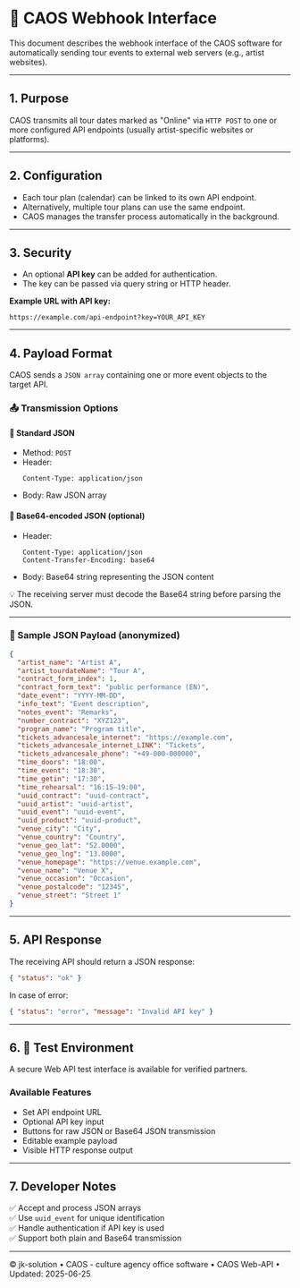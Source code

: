 # 📘 CAOS Webhook Interface

This document describes the webhook interface of the CAOS software for automatically sending tour events to external web servers (e.g., artist websites).

---

## 1. Purpose

CAOS transmits all tour dates marked as "Online" via `HTTP POST` to one or more configured API endpoints (usually artist-specific websites or platforms).

---

## 2. Configuration

- Each tour plan (calendar) can be linked to its own API endpoint.
- Alternatively, multiple tour plans can use the same endpoint.
- CAOS manages the transfer process automatically in the background.

---

## 3. Security

- An optional **API key** can be added for authentication.
- The key can be passed via query string or HTTP header.

**Example URL with API key:**
```
https://example.com/api-endpoint?key=YOUR_API_KEY
```

---

## 4. Payload Format

CAOS sends a `JSON array` containing one or more event objects to the target API.

### 📤 Transmission Options

#### 🔹 Standard JSON

- Method: `POST`
- Header:
  ```
  Content-Type: application/json
  ```
- Body: Raw JSON array

#### 🔹 Base64-encoded JSON (optional)

- Header:
  ```
  Content-Type: application/json
  Content-Transfer-Encoding: base64
  ```
- Body: Base64 string representing the JSON content

💡 The receiving server must decode the Base64 string before parsing the JSON.

---

### 🔄 Sample JSON Payload (anonymized)

```json
{
  "artist_name": "Artist A",
  "artist_tourdateName": "Tour A",
  "contract_form_index": 1,
  "contract_form_text": "public performance (EN)",
  "date_event": "YYYY-MM-DD",
  "info_text": "Event description",
  "notes_event": "Remarks",
  "number_contract": "XYZ123",
  "program_name": "Program title",
  "tickets_advancesale_internet": "https://example.com",
  "tickets_advancesale_internet_LINK": "Tickets",
  "tickets_advancesale_phone": "+49-000-000000",
  "time_doors": "18:00",
  "time_event": "18:30",
  "time_getin": "17:30",
  "time_rehearsal": "16:15–19:00",
  "uuid_contract": "uuid-contract",
  "uuid_artist": "uuid-artist",
  "uuid_event": "uuid-event",
  "uuid_product": "uuid-product",
  "venue_city": "City",
  "venue_country": "Country",
  "venue_geo_lat": "52.0000",
  "venue_geo_lng": "13.0000",
  "venue_homepage": "https://venue.example.com",
  "venue_name": "Venue X",
  "venue_occasion": "Occasion",
  "venue_postalcode": "12345",
  "venue_street": "Street 1"
}
```

---

## 5. API Response

The receiving API should return a JSON response:

```json
{ "status": "ok" }
```

In case of error:

```json
{ "status": "error", "message": "Invalid API key" }
```

---

## 6. 🧪 Test Environment

A secure Web API test interface is available for verified partners.

### Available Features

- Set API endpoint URL
- Optional API key input
- Buttons for raw JSON or Base64 JSON transmission
- Editable example payload
- Visible HTTP response output

---

## 7. Developer Notes

✅ Accept and process JSON arrays  
✅ Use `uuid_event` for unique identification  
✅ Handle authentication if API key is used  
✅ Support both plain and Base64 transmission

---

© jk-solution • CAOS - culture agency office software • CAOS Web-API • Updated: 2025-06-25
